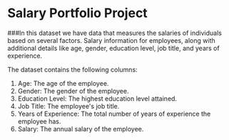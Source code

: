 # Salary Portfolio Project

###In this dataset we have data that measures the salaries of individuals based on several factors.  Salary information for employees, along with additional details like age, gender, education level, job title, and years of experience. 

The dataset contains the following columns:
1. Age: The age of the employee.
2. Gender: The gender of the employee.
3. Education Level: The highest education level attained.
4. Job Title: The employee's job title.
5. Years of Experience: The total number of years of experience the employee has.
6. Salary: The annual salary of the employee.

